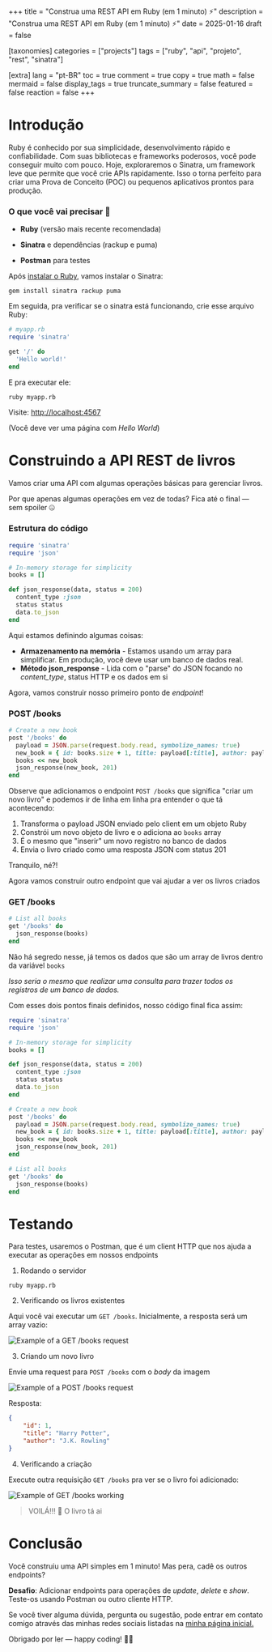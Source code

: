 +++
title = "Construa uma REST API em Ruby (em 1 minuto) ⚡"
description = "Construa uma REST API em Ruby (em 1 minuto) ⚡"
date = 2025-01-16
draft = false

[taxonomies]
categories = ["projects"]
tags = ["ruby", "api", "projeto", "rest", "sinatra"]

[extra]
lang = "pt-BR"
toc = true
comment = true
copy = true
math = false
mermaid = false
display_tags = true
truncate_summary = false
featured = false
reaction = false
+++

Introdução
================

Ruby é conhecido por sua simplicidade, desenvolvimento rápido e confiabilidade. Com suas bibliotecas e frameworks poderosos, você pode conseguir muito com pouco. Hoje, exploraremos o Sinatra, um framework leve que permite que você crie APIs rapidamente. Isso o torna perfeito para criar uma Prova de Conceito (POC) ou pequenos aplicativos prontos para produção.

### O que você vai precisar 📝

*   **Ruby** (versão mais recente recomendada)
&nbsp;

*   **Sinatra** e dependências (rackup e puma)
&nbsp;

*   **Postman** para testes
&nbsp;
 
Após [instalar o Ruby](https://www.ruby-lang.org/en/documentation/installation/), vamos instalar o Sinatra:

```shell
gem install sinatra rackup puma
```

Em seguida, pra verificar se o sinatra está funcionando, crie esse arquivo Ruby:

```ruby
# myapp.rb
require 'sinatra'

get '/' do
  'Hello world!'
end
```

E pra executar ele:

```shell
ruby myapp.rb
```

Visite: [http://localhost:4567](http://localhost:4567)

(Você deve ver uma página com *Hello World*)

Construindo a API REST de livros
================

Vamos criar uma API com algumas operações básicas para gerenciar livros.

Por que apenas algumas operações em vez de todas? Fica até o final — sem spoiler 🤐

### Estrutura do código

```ruby
require 'sinatra'
require 'json'

# In-memory storage for simplicity
books = []

def json_response(data, status = 200)
  content_type :json
  status status
  data.to_json
end
```

Aqui estamos definindo algumas coisas:

- **Armazenamento na memória** - Estamos usando um array para simplificar. Em produção, você deve usar um banco de dados real.
- **Método json_response** -  Lida com o "parse" do JSON focando no *content_type*, status HTTP e os dados em si

Agora, vamos construir nosso primeiro ponto de *endpoint*!

### POST /books

```ruby
# Create a new book
post '/books' do
  payload = JSON.parse(request.body.read, symbolize_names: true)
  new_book = { id: books.size + 1, title: payload[:title], author: payload[:author] }
  books << new_book
  json_response(new_book, 201)
end
```

Observe que adicionamos o endpoint `POST /books` que significa "criar um novo livro" e podemos ir de linha em linha pra entender o que tá acontecendo:

1. Transforma o payload JSON enviado pelo client em um objeto Ruby
2. Constrói um novo objeto de livro e o adiciona ao `books` array
3. É o mesmo que "inserir" um novo registro no banco de dados
4. Envia o livro criado como uma resposta JSON com status 201

Tranquilo, né?!

Agora vamos construir outro endpoint que vai ajudar a ver os livros criados

### GET /books

```ruby
# List all books
get '/books' do
  json_response(books)
end
```

Não há segredo nesse, já temos os dados que são um array de livros dentro da variável `books`

*Isso seria o mesmo que realizar uma consulta para trazer todos os registros de um banco de dados.*

Com esses dois pontos finais definidos, nosso código final fica assim:

```ruby
require 'sinatra'
require 'json'

# In-memory storage for simplicity
books = []

def json_response(data, status = 200)
  content_type :json
  status status
  data.to_json
end

# Create a new book
post '/books' do
  payload = JSON.parse(request.body.read, symbolize_names: true)
  new_book = { id: books.size + 1, title: payload[:title], author: payload[:author] }
  books << new_book
  json_response(new_book, 201)
end

# List all books
get '/books' do
  json_response(books)
end
```

Testando
================

Para testes, usaremos o Postman, que é um client HTTP que nos ajuda a executar as operações em nossos endpoints

1. Rodando o servidor

```
ruby myapp.rb
```

2. Verificando os livros existentes

Aqui você vai executar um `GET /books`. Inicialmente, a resposta será um array vazio:

![Example of a GET /books request](https://ucarecdn.com/cc665f95-8508-499e-8dca-60f65ddcdfb2/getbooks1.png)

3. Criando um novo livro

Envie uma request para `POST /books` com o *body* da imagem

![Example of a POST /books request](https://ucarecdn.com/ee9eeb3f-0e6f-4ee0-b9af-3112f8156044/postbook.png)

Resposta:

```json
{
    "id": 1,
    "title": "Harry Potter",
    "author": "J.K. Rowling"
}
```

4. Verificando a criação

Execute outra requisição `GET /books` pra ver se o livro foi adicionado:

![Example of GET /books working](https://ucarecdn.com/d5725f4b-a8d0-40de-8cd5-17ae6079e8e9/getbooksworking.png)

> VOILÁ!!! 🧙 O livro tá ai

Conclusão
================

Você construiu uma API simples em 1 minuto! Mas pera, cadê os outros endpoints?

**Desafio**: Adicionar endpoints para operações de *update*, *delete* e *show*. Teste-os usando Postman ou outro cliente HTTP.

Se você tiver alguma dúvida, pergunta ou sugestão, pode entrar em contato comigo através das minhas redes sociais listadas na [minha página inicial.](https://joaoalber.github.io/pt-BR)

Obrigado por ler — happy coding! 👋😃

